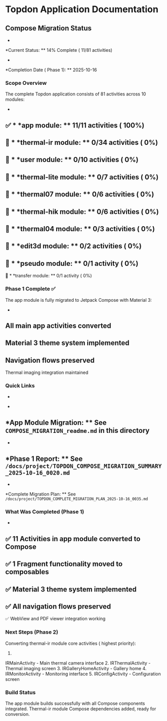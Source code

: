 # Topdon Application Documentation

## Compose Migration Status

*
*Current
Status:
**
14%
Complete (
11/81
activities)

*
*Completion
Date (
Phase
1):
**
2025-10-16

### Scope Overview

The
complete
Topdon
application
consists
of
81
activities
across
10
modules:

-
✅
*
*app
module:
**
11/11
activities (
100%)
-
🔄
*
*thermal-ir
module:
**
0/34
activities (
0%)
-
🔄
*
*user
module:
**
0/10
activities (
0%)
-
🔄
*
*thermal-lite
module:
**
0/7
activities (
0%)
-
🔄
*
*thermal07
module:
**
0/6
activities (
0%)
-
🔄
*
*thermal-hik
module:
**
0/6
activities (
0%)
-
🔄
*
*thermal04
module:
**
0/3
activities (
0%)
-
🔄
*
*edit3d
module:
**
0/2
activities (
0%)
-
🔄
*
*pseudo
module:
**
0/1
activity (
0%)
-
🔄
*
*transfer
module:
**
0/1
activity (
0%)

### Phase 1 Complete ✅

The
app
module
is
fully
migrated
to
Jetpack
Compose
with
Material
3:

-
All
main
app
activities
converted
-
Material
3
theme
system
implemented
-
Navigation
flows
preserved
-
Thermal
imaging
integration
maintained

### Quick Links

-
*
*App
Module
Migration:
**
See
`COMPOSE_MIGRATION_readme.md`
in
this
directory
-
*
*Phase
1
Report:
**
See
`/docs/project/TOPDON_COMPOSE_MIGRATION_SUMMARY_2025-10-16_0020.md`
-
*
*Complete
Migration
Plan:
**
See
`/docs/project/TOPDON_COMPLETE_MIGRATION_PLAN_2025-10-16_0035.md`

### What Was Completed (Phase 1)

-
✅
11
Activities
in
app
module
converted
to
Compose
-
✅
1
Fragment
functionality
moved
to
composables
-
✅
Material
3
theme
system
implemented
-
✅
All
navigation
flows
preserved
-
✅
WebView
and
PDF
viewer
integration
working

### Next Steps (Phase 2)

Converting
thermal-ir
module
core
activities (
highest
priority):

1.
IRMainActivity -
Main
thermal
camera
interface
2.
IRThermalActivity -
Thermal
imaging
screen
3.
IRGalleryHomeActivity -
Gallery
home
4.
IRMonitorActivity -
Monitoring
interface
5.
IRConfigActivity -
Configuration
screen

### Build Status

The
app
module
builds
successfully
with
all
Compose
components
integrated.
Thermal-ir
module
Compose
dependencies
added,
ready
for
conversion.



